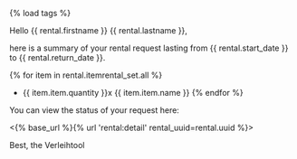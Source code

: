 {% load tags %}

Hello {{ rental.firstname }} {{ rental.lastname }},

here is a summary of your rental request lasting from
{{ rental.start_date }} to {{ rental.return_date }}.

{% for item in rental.itemrental_set.all %}
* {{ item.item.quantity }}x {{ item.item.name }}
{% endfor %}

You can view the status of your request here:

<{% base_url %}{% url 'rental:detail' rental_uuid=rental.uuid %}>

Best,
the Verleihtool

